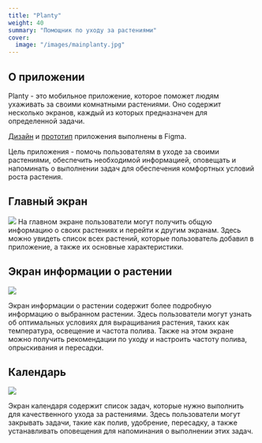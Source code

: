 ```yaml
---
title: "Planty"
weight: 40
summary: "Помощник по уходу за растениями"
cover:
  image: "/images/mainplanty.jpg"  
---
```


## О приложении

Planty - это мобильное приложение, которое поможет людям ухаживать за своими комнатными растениями. Оно содержит несколько экранов, каждый из которых предназначен для определенной задачи.

[Дизайн](https://www.figma.com/file/95X27uNVxk1TgCrzOKeONu/Plant-Care?type=design&node-id=847%3A948&t=vOg0BFI9NGx5KWFf-1) и [прототип](https://www.figma.com/proto/95X27uNVxk1TgCrzOKeONu/Plant-Care?page-id=0%3A1&type=design&node-id=217-211&viewport=332%2C396%2C0.09&scaling=scale-down&starting-point-node-id=2%3A2) приложения выполнены в Figma.

Цель приложения - помочь пользователям в уходе за своими растениями, обеспечить необходимой информацией, оповещать и напоминать о выполнении задач для обеспечения комфортных условий роста растения.

## Главный экран

![](/images/main2.jpg)
На главном экране пользователи могут получить общую информацию о своих растениях и перейти к другим экранам. Здесь можно увидеть список всех растений, которые пользователь добавил в приложение, а также их основные характеристики.

## Экран информации о растении

![](/images/plantinfo.jpg)

Экран информации о растении содержит более подробную информацию о выбранном растении. Здесь пользователи могут узнать об оптимальных условиях для выращивания растения, таких как температура, освещение и частота полива. Также на этом экране можно получить рекомендации по уходу и настроить частоту полива, опрыскивания и пересадки.

## Календарь

![](/images/calendar.jpg)

Экран календаря содержит список задач, которые нужно выполнить для качественного ухода за растениями. Здесь пользователи могут закрывать задачи, такие как полив, удобрение, пересадку, а также устанавливать оповещения для напоминания о выполнении этих задач.

